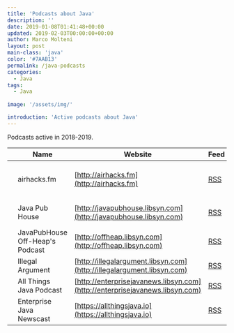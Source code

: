 ```yaml
---
title: 'Podcasts about Java'
description: ''
date: 2019-01-08T01:41:48+00:00
updated: 2019-02-03T00:00:00+00:00
author: Marco Molteni
layout: post
main-class: 'java'
color: '#7AAB13'
permalink: /java-podcasts
categories:
  - Java
tags:
  - Java
 
image: '/assets/img/'

introduction: 'Active podcasts about Java'
---
```


Podcasts active in 2018-2019.

||Name|Website|Feed|Regularity|
|---|---|---|---|---|
|<img src="{{site.baseurl}}/assets/img/uploads/2019/airhacks.jpg" alt=""/>|airhacks.fm|[http://airhacks.fm](http://airhacks.fm)|[RSS](feed://airhacks.fm/episodes/feed.xml)|> 20 times in 2018-2019|
|<img src="{{site.baseurl}}/assets/img/uploads/2019/java-pub-house.jpg" alt=""/>|Java Pub House|[http://javapubhouse.libsyn.com](http://javapubhouse.libsyn.com)|[RSS](http://javapubhouse.libsyn.com/rss)|10 times in 2018-2019|
|<img src="{{site.baseurl}}/assets/img/uploads/2019/heap-off.jpg" alt=""/>|JavaPubHouse Off-Heap's Podcast|[http://offheap.libsyn.com](http://offheap.libsyn.com)|[RSS](http://offheap.libsyn.com/rss)|11 times in 2018-2019|
|<img src="{{site.baseurl}}/assets/img/uploads/2019/illegal-argument.jpg" alt=""/>|Illegal Argument|[http://illegalargument.libsyn.com](http://illegalargument.libsyn.com)|[RSS](http://illegalargument.libsyn.com/rss)|4 times in 2018|
|<img src="{{site.baseurl}}/assets/img/uploads/2019/all-things-java.jpg" alt=""/>|All Things Java Podcast|[http://enterprisejavanews.libsyn.com](http://enterprisejavanews.libsyn.com)|[RSS](https://allthingsjava.io/feed/podcast.xml)|5 times in 2018|
|<img src="{{site.baseurl}}/assets/img/uploads/2019/enterprise-java-newscast.jpg" alt=""/>|Enterprise Java Newscast|[https://allthingsjava.io](https://allthingsjava.io)|[RSS](http://enterprisejavanews.libsyn.com/rss)|1 time in 2018|
